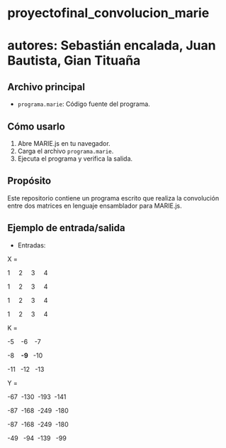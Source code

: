 # proyectofinal_convolucion_marie
# autores: Sebastián encalada, Juan Bautista, Gian Tituaña


## Archivo principal
- `programa.marie`: Código fuente del programa.

## Cómo usarlo
1. Abre MARIE.js en tu navegador.
2. Carga el archivo `programa.marie`.
3. Ejecuta el programa y verifica la salida.

## Propósito
Este repositorio contiene un programa escrito que realiza la convolución entre dos matrices en lenguaje ensamblador para MARIE.js.

## Ejemplo de entrada/salida
- Entradas:

X =

1     2     3     4

1     2     3     4

1     2     3     4

1     2     3     4

K =

-5    -6    -7

-8    **-9**   -10

-11   -12   -13

Y =

-67  -130  -193  -141

-87  -168  -249  -180

-87  -168  -249  -180

-49   -94  -139   -99
